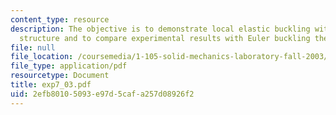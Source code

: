 ```yaml
---
content_type: resource
description: The objective is to demonstrate local elastic buckling within a truss
  structure and to compare experimental results with Euler buckling theory.
file: null
file_location: /coursemedia/1-105-solid-mechanics-laboratory-fall-2003/2efb80105093e97d5cafa257d08926f2_exp7_03.pdf
file_type: application/pdf
resourcetype: Document
title: exp7_03.pdf
uid: 2efb8010-5093-e97d-5caf-a257d08926f2
---
```

